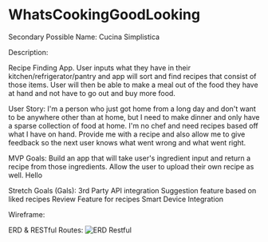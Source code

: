 # WhatsCookingGoodLooking
Secondary Possible Name: Cucina Simplistica

Description:

Recipe Finding App. User inputs what they have in their kitchen/refrigerator/pantry and app will sort and find recipes that consist of those items. User will then be able to make a meal out of the food they have at hand and not have to go out and buy more food.   

User Story: 
I'm a person who just got home from a long day and don't want to be anywhere other than at home, but I need to make dinner and only have a sparse collection of food at home. I'm no chef and need recipes based off what I have on hand. Provide me with a recipe and also allow me to give feedback so the next user knows what went wrong and what went right.

MVP Goals:
Build an app that will take user's ingredient input and return a recipe from those ingredients.
Allow the user to upload their own recipe as well.
Hello

Stretch Goals (Gals):
  3rd Party API integration 
  Suggestion feature based on liked recipes
  Review Feature for recipes
  Smart Device Integration

Wireframe:


ERD & RESTful Routes:
![ERD Restful](https://github.com/prireds174/WhatsCookingGoodLooking/blob/main/image%20(1).png)

